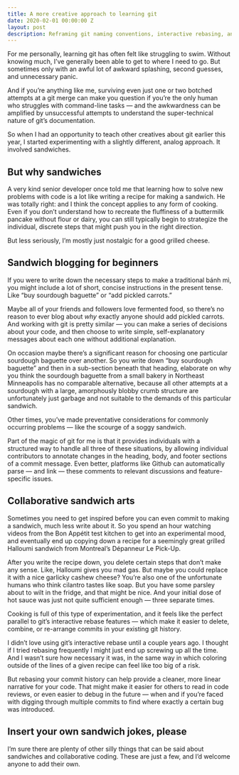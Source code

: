 ```yaml
---
title: A more creative approach to learning git
date: 2020-02-01 00:00:00 Z
layout: post
description: Reframing git naming conventions, interactive rebasing, and other fundamentals around cooking metaphors.
---
```


For me personally, learning git has often felt like struggling to swim. Without knowing much, I’ve generally been able to get to where I need to go. But sometimes only with an awful lot of awkward splashing, second guesses, and unnecessary panic.

And if you’re anything like me, surviving even just one or two botched attempts at a git merge can make you question if you’re the only human who struggles with command-line tasks — and the awkwardness can be amplified by unsuccessful attempts to understand the super-technical nature of git’s documentation.

So when I had an opportunity to teach other creatives about git earlier this year, I started experimenting with a slightly different, analog approach. It involved sandwiches.

## But why sandwiches

A very kind senior developer once told me that learning how to solve new problems with code is a lot like writing a recipe for making a sandwich. He was totally right: and I think the concept applies to any form of cooking. Even if you don’t understand how to recreate the fluffiness of a buttermilk pancake without flour or dairy, you can still typically begin to strategize the individual, discrete steps that might push you in the right direction.

But less seriously, I’m mostly just nostalgic for a good grilled cheese.

## Sandwich blogging for beginners

If you were to write down the necessary steps to make a traditional bánh mì, you might include a lot of short, concise instructions in the present tense. Like “buy sourdough baguette” or “add pickled carrots.”

Maybe all of your friends and followers love fermented food, so there’s no reason to ever blog about _why_ exactly anyone should add pickled carrots. And working with git is pretty similar — you can make a series of decisions about your code, and then choose to write simple, self-explanatory messages about each one without additional explanation.

On occasion maybe there’s a significant reason for choosing one particular sourdough baguette over another. So you write down “buy sourdough baguette” and then in a sub-section beneath that heading, elaborate on why you think the sourdough baguette from a small bakery in Northeast Minneapolis has no comparable alternative, because all other attempts at a sourdough with a large, amorphously blobby crumb structure are unfortunately just garbage and not suitable to the demands of this particular sandwich.

Other times, you’ve made preventative considerations for commonly occurring problems — like the scourge of a soggy sandwich.

Part of the magic of git for me is that it provides individuals with a structured way to handle all three of these situations, by allowing individual contributors to annotate changes in the heading, body, and footer sections of a commit message. Even better, platforms like Github can automatically parse — and link — these comments to relevant discussions and feature-specific issues.

## Collaborative sandwich arts

Sometimes you need to get inspired before you can even commit to making a sandwich, much less write about it. So you spend an hour watching videos from the Bon Appétit test kitchen to get into an experimental mood, and eventually end up copying down a recipe for a seemingly great grilled Halloumi sandwich from Montreal’s Dépanneur Le Pick-Up.

After you write the recipe down, you delete certain steps that don’t make any sense. Like, Halloumi gives you mad gas. But maybe you could replace it with a nice garlicky cashew cheese? You’re also one of the unfortunate humans who think cilantro tastes like soap. But you have some parsley about to wilt in the fridge, and that might be nice. And your initial dose of hot sauce was just not quite sufficient enough — three separate times.

Cooking is full of this type of experimentation, and it feels like the perfect parallel to git’s interactive rebase features — which make it easier to delete, combine, or re-arrange commits in your existing git history.

I didn’t love using git’s interactive rebase until a couple years ago. I thought if I tried rebasing frequently I might just end up screwing up all the time. And I wasn’t sure how necessary it was, in the same way in which coloring outside of the lines of a given recipe can feel like too big of a risk.

But rebasing your commit history can help provide a cleaner, more linear narrative for your code. That might make it easier for others to read in code reviews, or even easier to debug in the future — when and if you’re faced with digging through multiple commits to find where exactly a certain bug was introduced.

## Insert your own sandwich jokes, please

I’m sure there are plenty of other silly things that can be said about sandwiches and collaborative coding. These are just a few, and I’d welcome anyone to add their own.
